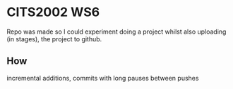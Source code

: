 # **CITS2002 WS6**
Repo was made so I could experiment doing a project whilst also uploading (in stages), the project to github.

## **How**
incremental additions, commits with long pauses between pushes
